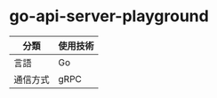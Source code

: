 # go-api-server-playground

| 分類     | 使用技術 |
| ---      | ---      |
| 言語     | Go       |
| 通信方式 | gRPC     |
